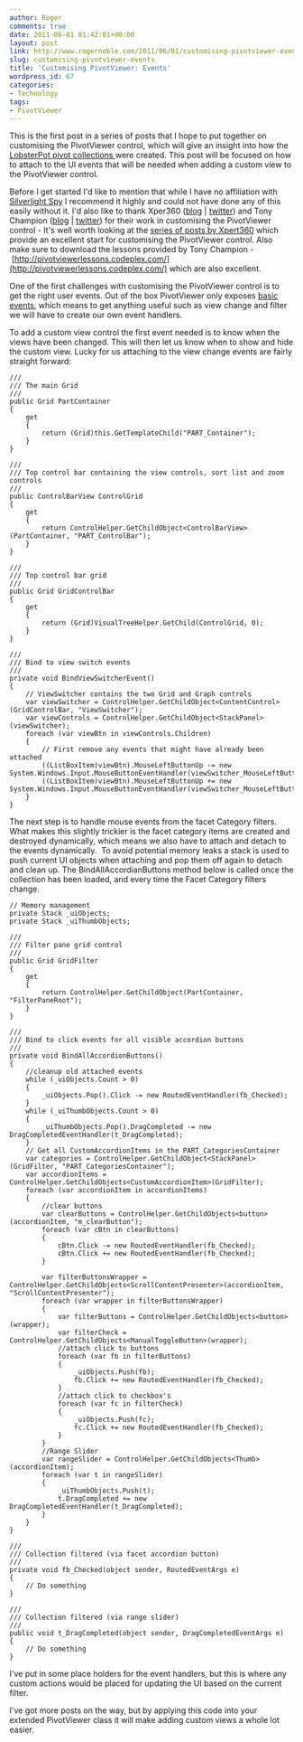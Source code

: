 ```yaml
---
author: Roger
comments: true
date: 2011-06-01 01:42:01+00:00
layout: post
link: http://www.rogernoble.com/2011/06/01/customising-pivotviewer-events/
slug: customising-pivotviewer-events
title: 'Customising PivotViewer: Events'
wordpress_id: 67
categories:
- Technology
tags:
- PivotViewer
---
```


This is the first post in a series of posts that I hope to put together on customising the PivotViewer control, which will give an insight into how the [LobsterPot pivot collections ](pivot.lobsterpot.com.au)were created. This post will be focused on how to attach to the UI events that will be needed when adding a custom view to the PivotViewer control.




Before I get started I'd like to mention that while I have no affiliation with [Silverlight Spy](http://firstfloorsoftware.com/silverlightspy/download-silverlight-spy) I recommend it highly and could not have done any of this easily without it. I'd also like to thank Xper360 ([blog](http://xpert360.wordpress.com) \| [twitter](http://twitter.com/Xpert360)) and Tony Champion ([blog](http://tonychampion.net/blog/) \| [twitter](http://twitter.com/tonychampion)) for their work in customising the PivotViewer control - It's well worth looking at the [series of posts by Xpert360](http://xpert360.wordpress.com/2011/05/17/xpert360-pivotviewer-blog-article-index/) which provide an excellent start for customising the PivotViewer control. Also make sure to download the lessons provided by Tony Champion - [http://pivotviewerlessons.codeplex.com/](http://pivotviewerlessons.codeplex.com/) which are also excellent.




One of the first challenges with customising the PivotViewer control is to get the right user events. Out of the box PivotViewer only exposes [basic events](http://i2.silverlight.net/content/pivotviewer/developer-info/api/html/AllMembers_T_System_Windows_Pivot_PivotViewer.htm#eventTableToggle), which means to get anything useful such as view change and filter we will have to create our own event handlers.




To add a custom view control the first event needed is to know when the views have been changed. This will then let us know when to show and hide the custom view. Lucky for us attaching to the view change events are fairly straight forward:




    
    ///
    /// The main Grid
    ///
    public Grid PartContainer
    {
        get
        {
            return (Grid)this.GetTemplateChild("PART_Container");
        }
    }
    
    ///
    /// Top control bar containing the view controls, sort list and zoom controls
    ///
    public ControlBarView ControlGrid
    {
        get
        {
            return ControlHelper.GetChildObject<ControlBarView>(PartContainer, "PART_ControlBar");
        }
    }
    
    ///
    /// Top control bar grid
    ///
    public Grid GridControlBar
    {
        get
        {
            return (Grid)VisualTreeHelper.GetChild(ControlGrid, 0);
        }
    }
    
    ///
    /// Bind to view switch events
    ///
    private void BindViewSwitcherEvent()
    {
        // ViewSwitcher contains the two Grid and Graph controls
        var viewSwitcher = ControlHelper.GetChildObject<ContentControl>(GridControlBar, "ViewSwitcher");
        var viewControls = ControlHelper.GetChildObject<StackPanel>(viewSwitcher);
        foreach (var viewBtn in viewControls.Children)
        {
            // First remove any events that might have already been attached
            ((ListBoxItem)viewBtn).MouseLeftButtonUp -= new System.Windows.Input.MouseButtonEventHandler(viewSwitcher_MouseLeftButtonUp);
            ((ListBoxItem)viewBtn).MouseLeftButtonUp += new System.Windows.Input.MouseButtonEventHandler(viewSwitcher_MouseLeftButtonUp);
        }
    }




The next step is to handle mouse events from the facet Category filters. What makes this slightly trickier is the facet category items are created and destroyed dynamically, which means we also have to attach and detach to the events dynamically.  To avoid potential memory leaks a stack is used to push current UI objects when attaching and pop them off again to detach and clean up. The BindAllAccordianButtons method below is called once the collection has been loaded, and every time the Facet Category filters change.




    
    // Memory management
    private Stack _uiObjects;
    private Stack _uiThumbObjects;
    
    ///
    /// Filter pane grid control
    ///
    public Grid GridFilter
    {
        get
        {
            return ControlHelper.GetChildObject(PartContainer, "FilterPaneRoot");
        }
    }
    
    ///
    /// Bind to click events for all visible accordion buttons
    ///
    private void BindAllAccordionButtons()
    {
        //cleanup old attached events
        while (_uiObjects.Count > 0)
        {
            _uiObjects.Pop().Click -= new RoutedEventHandler(fb_Checked);
        }
        while (_uiThumbObjects.Count > 0)
        {
            _uiThumbObjects.Pop().DragCompleted -= new DragCompletedEventHandler(t_DragCompleted);
        }
        // Get all CustomAccordionItems in the PART_CategoriesContainer
        var categories = ControlHelper.GetChildObject<StackPanel>(GridFilter, "PART_CategoriesContainer");
        var accordionItems = ControlHelper.GetChildObjects<CustomAccordionItem>(GridFilter);
        foreach (var accordionItem in accordionItems)
        {
            //clear buttons
            var clearButtons = ControlHelper.GetChildObjects<button>(accordionItem, "m_clearButton");
            foreach (var cBtn in clearButtons)
            {
                cBtn.Click -= new RoutedEventHandler(fb_Checked);
                cBtn.Click += new RoutedEventHandler(fb_Checked);
            }
    
            var filterButtonsWrapper = ControlHelper.GetChildObjects<ScrollContentPresenter>(accordionItem, "ScrollContentPresenter");
            foreach (var wrapper in filterButtonsWrapper)
            {
                var filterButtons = ControlHelper.GetChildObjects<button>(wrapper);
                var filterCheck = ControlHelper.GetChildObjects<ManualToggleButton>(wrapper);
                //attach click to buttons
                foreach (var fb in filterButtons)
                {
                    _uiObjects.Push(fb);
                    fb.Click += new RoutedEventHandler(fb_Checked);
                }
                //attach click to checkbox's
                foreach (var fc in filterCheck)
                {
                    _uiObjects.Push(fc);
                    fc.Click += new RoutedEventHandler(fb_Checked);
                }
            }
            //Range Slider
            var rangeSlider = ControlHelper.GetChildObjects<Thumb>(accordionItem);
            foreach (var t in rangeSlider)
            {
                _uiThumbObjects.Push(t);
                t.DragCompleted += new DragCompletedEventHandler(t_DragCompleted);
            }
        }
    }
    
    ///
    /// Collection filtered (via facet accordion button)
    ///
    private void fb_Checked(object sender, RoutedEventArgs e)
    {
        // Do something
    }
    
    ///
    /// Collection filtered (via range slider)
    ///
    public void t_DragCompleted(object sender, DragCompletedEventArgs e)
    {
        // Do something
    }




I've put in some place holders for the event handlers, but this is where any custom actions would be placed for updating the UI based on the current filter.




I've got more posts on the way, but by applying this code into your extended PivotViewer class it will make adding custom views a whole lot easier.
